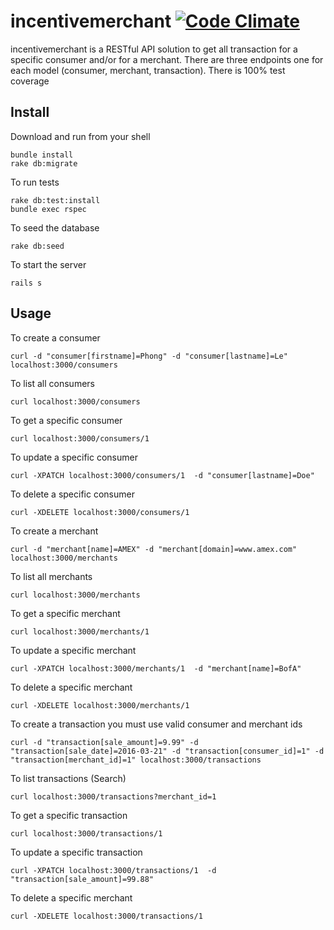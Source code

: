 # incentivemerchant  [![Code Climate](https://codeclimate.com/github/phongleland/incentivenetworks/badges/gpa.svg)](https://codeclimate.com/github/phongleland/incentivenetworks)

incentivemerchant is a RESTful API solution to get all transaction for a specific consumer and/or for a merchant.  There are three endpoints one for each model (consumer, merchant, transaction).  There is 100% test coverage

Install
--------

Download and run from your shell
```shell
bundle install
rake db:migrate
```

To run tests
```shell
rake db:test:install
bundle exec rspec
```

To seed the database
```shell
rake db:seed
```

To start the server
```shell
rails s
```

Usage
--------

To create a consumer
```shell
curl -d "consumer[firstname]=Phong" -d "consumer[lastname]=Le" localhost:3000/consumers
```
To list all consumers
```shell
curl localhost:3000/consumers
```
To get a specific consumer
```shell
curl localhost:3000/consumers/1
```
To update a specific consumer
```shell
curl -XPATCH localhost:3000/consumers/1  -d "consumer[lastname]=Doe"
```
To delete a specific consumer
```shell
curl -XDELETE localhost:3000/consumers/1
```

To create a merchant
```shell
curl -d "merchant[name]=AMEX" -d "merchant[domain]=www.amex.com" localhost:3000/merchants
```
To list all merchants
```shell
curl localhost:3000/merchants
```
To get a specific merchant
```shell
curl localhost:3000/merchants/1
```
To update a specific merchant
```shell
curl -XPATCH localhost:3000/merchants/1  -d "merchant[name]=BofA"
```
To delete a specific merchant
```shell
curl -XDELETE localhost:3000/merchants/1
```

To create a transaction you must use valid consumer and merchant ids
```shell
curl -d "transaction[sale_amount]=9.99" -d "transaction[sale_date]=2016-03-21" -d "transaction[consumer_id]=1" -d "transaction[merchant_id]=1" localhost:3000/transactions
```
To list transactions (Search)
```shell
curl localhost:3000/transactions?merchant_id=1
```
To get a specific transaction
```shell
curl localhost:3000/transactions/1
```
To update a specific transaction
```shell
curl -XPATCH localhost:3000/transactions/1  -d "transaction[sale_amount]=99.88"
```
To delete a specific merchant
```shell
curl -XDELETE localhost:3000/transactions/1
```